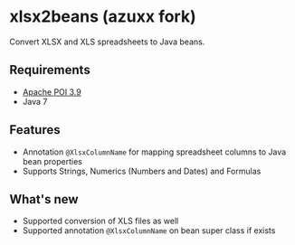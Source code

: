 xlsx2beans (azuxx fork)
==========

Convert XLSX and XLS spreadsheets to Java beans.

Requirements
------------
* [Apache POI 3.9](http://poi.apache.org/)
* Java 7

Features
--------
* Annotation `@XlsxColumnName` for mapping spreadsheet columns to Java bean properties
* Supports Strings, Numerics (Numbers and Dates) and Formulas

What's new
--------
* Supported conversion of XLS files as well
* Supported annotation `@XlsxColumnName` on bean super class if exists
